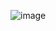 ![image](https://user-images.githubusercontent.com/83754157/154867836-ad384a87-b565-4d82-87bc-5cf261f291be.png)
